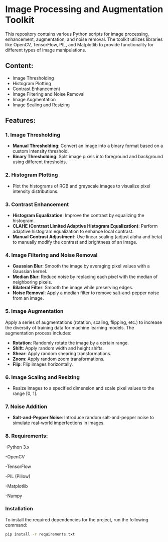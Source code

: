 # Image Processing and Augmentation Toolkit

This repository contains various Python scripts for image processing, enhancement, augmentation, and noise removal. The toolkit utilizes libraries like OpenCV, TensorFlow, PIL, and Matplotlib to provide functionality for different types of image manipulations.

## Content:
- Image Thresholding
- Histogram Plotting
- Contrast Enhancement
- Image Filtering and Noise Removal
- Image Augmentation
- Image Scaling and Resizing

## Features:

### 1. Image Thresholding
- **Manual Thresholding**: Convert an image into a binary format based on a custom intensity threshold.
- **Binary Thresholding**: Split image pixels into foreground and background using different thresholds.

### 2. Histogram Plotting
- Plot the histograms of RGB and grayscale images to visualize pixel intensity distributions.

### 3. Contrast Enhancement
- **Histogram Equalization**: Improve the contrast by equalizing the histogram.
- **CLAHE (Contrast Limited Adaptive Histogram Equalization)**: Perform adaptive histogram equalization to enhance local contrast.
- **Manual Contrast Adjustment**: Use linear scaling (adjust alpha and beta) to manually modify the contrast and brightness of an image.

### 4. Image Filtering and Noise Removal
- **Gaussian Blur**: Smooth the image by averaging pixel values with a Gaussian kernel.
- **Median Blur**: Reduce noise by replacing each pixel with the median of neighboring pixels.
- **Bilateral Filter**: Smooth the image while preserving edges.
- **Noise Removal**: Apply a median filter to remove salt-and-pepper noise from an image.

### 5. Image Augmentation
Apply a series of augmentations (rotation, scaling, flipping, etc.) to increase the diversity of training data for machine learning models. The augmentation process includes:
- **Rotation**: Randomly rotate the image by a certain range.
- **Shift**: Apply random width and height shifts.
- **Shear**: Apply random shearing transformations.
- **Zoom**: Apply random zoom transformations.
- **Flip**: Flip images horizontally.

### 6. Image Scaling and Resizing
- Resize images to a specified dimension and scale pixel values to the range [0, 1].

### 7. Noise Addition
- **Salt-and-Pepper Noise**: Introduce random salt-and-pepper noise to simulate real-world imperfections in images.

### 8. Requirements:
-Python 3.x

-OpenCV

-TensorFlow

-PIL (Pillow)

-Matplotlib

-Numpy

### Installation

To install the required dependencies for the project, run the following command:

```bash
pip install -r requirements.txt
